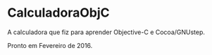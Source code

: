 # CalculadoraObjC
A calculadora que fiz para aprender Objective-C e Cocoa/GNUstep.

Pronto em Fevereiro de 2016.
